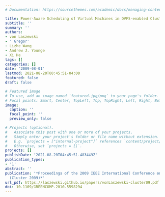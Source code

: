 ```yaml
---
# Documentation: https://sourcethemes.com/academic/docs/managing-content/

title: Power-Aware Scheduling of Virtual Machines in DVFS-enabled Clusters
subtitle: ''
summary: ''
authors:
- von Laszewski
- ' Gregor'
- Lizhe Wang
- Andrew J. Younge
- Xi He
tags: []
categories: []
date: '2009-08-01'
lastmod: 2021-08-20T00:45:51-04:00
featured: false
draft: false

# Featured image
# To use, add an image named `featured.jpg/png` to your page's folder.
# Focal points: Smart, Center, TopLeft, Top, TopRight, Left, Right, BottomLeft, Bottom, BottomRight.
image:
  caption: ''
  focal_point: ''
  preview_only: false

# Projects (optional).
#   Associate this post with one or more of your projects.
#   Simply enter your project's folder or file name without extension.
#   E.g. `projects = ["internal-project"]` references `content/project/deep-learning/index.md`.
#   Otherwise, set `projects = []`.
projects: []
publishDate: '2021-08-20T04:45:51.483449Z'
publication_types:
- '1'
abstract: ''
publication: '*Proceedings of the 2009 IEEE International Conference on Cluster Computing
  (Cluster 2009)*'
url_pdf: https://laszewski.github.io/papers/vonLaszewski-cluster09.pdf
doi: 10.1109/GREENCOMP.2010.5598294
---
```

